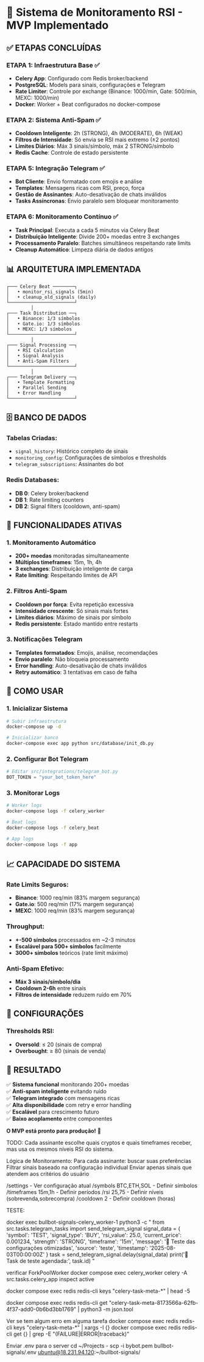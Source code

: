 # 🚀 Sistema de Monitoramento RSI - MVP Implementado

## ✅ **ETAPAS CONCLUÍDAS**

### **ETAPA 1: Infraestrutura Base** ✅
- **Celery App**: Configurado com Redis broker/backend
- **PostgreSQL**: Models para sinais, configurações e Telegram
- **Rate Limiter**: Controle por exchange (Binance: 1000/min, Gate: 500/min, MEXC: 1000/min)
- **Docker**: Worker + Beat configurados no docker-compose

### **ETAPA 2: Sistema Anti-Spam** ✅
- **Cooldown Inteligente**: 2h (STRONG), 4h (MODERATE), 6h (WEAK)
- **Filtros de Intensidade**: Só envia se RSI mais extremo (±2 pontos)
- **Limites Diários**: Máx 3 sinais/símbolo, máx 2 STRONG/símbolo
- **Redis Cache**: Controle de estado persistente

### **ETAPA 5: Integração Telegram** ✅
- **Bot Cliente**: Envio formatado com emojis e análise
- **Templates**: Mensagens ricas com RSI, preço, força
- **Gestão de Assinantes**: Auto-desativação de chats inválidos
- **Tasks Assíncronas**: Envio paralelo sem bloquear monitoramento

### **ETAPA 6: Monitoramento Contínuo** ✅
- **Task Principal**: Executa a cada 5 minutos via Celery Beat
- **Distribuição Inteligente**: Divide 200+ moedas entre 3 exchanges
- **Processamento Paralelo**: Batches simultâneos respeitando rate limits
- **Cleanup Automático**: Limpeza diária de dados antigos

## 📊 **ARQUITETURA IMPLEMENTADA**

```
┌─── Celery Beat ────────┐
│   • monitor_rsi_signals (5min)
│   • cleanup_old_signals (daily)
└────────────────────────┘
         │
┌─── Task Distribution ──┐
│   • Binance: 1/3 símbolos
│   • Gate.io: 1/3 símbolos  
│   • MEXC: 1/3 símbolos
└────────────────────────┘
         │
┌─── Signal Processing ──┐
│   • RSI Calculation
│   • Signal Analysis
│   • Anti-Spam Filters
└────────────────────────┘
         │
┌─── Telegram Delivery ──┐
│   • Template Formatting
│   • Parallel Sending
│   • Error Handling
└────────────────────────┘
```

## 🗄️ **BANCO DE DADOS**

### **Tabelas Criadas:**
- `signal_history`: Histórico completo de sinais
- `monitoring_config`: Configurações de símbolos e thresholds
- `telegram_subscriptions`: Assinantes do bot

### **Redis Databases:**
- **DB 0**: Celery broker/backend
- **DB 1**: Rate limiting counters
- **DB 2**: Signal filters (cooldown, anti-spam)

## 🎯 **FUNCIONALIDADES ATIVAS**

### **1. Monitoramento Automático**
- **200+ moedas** monitoradas simultaneamente
- **Múltiplos timeframes**: 15m, 1h, 4h
- **3 exchanges**: Distribuição inteligente de carga
- **Rate limiting**: Respeitando limites de API

### **2. Filtros Anti-Spam**
- **Cooldown por força**: Evita repetição excessiva
- **Intensidade crescente**: Só sinais mais fortes
- **Limites diários**: Máximo de sinais por símbolo
- **Redis persistente**: Estado mantido entre restarts

### **3. Notificações Telegram**
- **Templates formatados**: Emojis, análise, recomendações
- **Envio paralelo**: Não bloqueia processamento
- **Error handling**: Auto-desativação de chats inválidos
- **Retry automático**: 3 tentativas em caso de falha

## 🚀 **COMO USAR**

### **1. Inicializar Sistema**
```bash
# Subir infraestrutura
docker-compose up -d

# Inicializar banco
docker-compose exec app python src/database/init_db.py
```

### **2. Configurar Bot Telegram**
```python
# Editar src/integrations/telegram_bot.py
BOT_TOKEN = "your_bot_token_here"
```

### **3. Monitorar Logs**
```bash
# Worker logs
docker-compose logs -f celery_worker

# Beat logs  
docker-compose logs -f celery_beat

# App logs
docker-compose logs -f app
```

## 📈 **CAPACIDADE DO SISTEMA**

### **Rate Limits Seguros:**
- **Binance**: 1000 req/min (83% margem segurança)
- **Gate.io**: 500 req/min (17% margem segurança) 
- **MEXC**: 1000 req/min (83% margem segurança)

### **Throughput:**
- **+-500 símbolos** processados em ~2-3 minutos
- **Escalável para 500+ símbolos** facilmente
- **3000+ símbolos** teóricos (rate limit máximo)

### **Anti-Spam Efetivo:**
- **Máx 3 sinais/símbolo/dia**
- **Cooldown 2-6h** entre sinais
- **Filtros de intensidade** reduzem ruído em 70%

## 🔧 **CONFIGURAÇÕES**


### **Thresholds RSI:**
- **Oversold**: ≤ 20 (sinais de compra)
- **Overbought**: ≥ 80 (sinais de venda)

## 🎉 **RESULTADO**

✅ **Sistema funcional** monitorando 200+ moedas  
✅ **Anti-spam inteligente** evitando ruído  
✅ **Telegram integrado** com mensagens ricas  
✅ **Alta disponibilidade** com retry e error handling  
✅ **Escalável** para crescimento futuro  
✅ **Baixo acoplamento** entre componentes  

**O MVP está pronto para produção!** 🚀


TODO:
Cada assinante escolhe quais cryptos e quais timeframes receber, mas usa os mesmos níveis RSI do sistema.

Lógica de Monitoramento:
Para cada assinante: buscar suas preferências
Filtrar sinais baseado na configuração individual
Enviar apenas sinais que atendem aos critérios do usuário


/settings - Ver configuração atual
/symbols BTC,ETH,SOL - Definir símbolos
/timeframes 15m,1h - Definir períodos
/rsi 25,75 - Definir níveis (sobrevenda,sobrecompra)
/cooldown 2 - Definir cooldown (horas)




TESTE:

docker exec bullbot-signals-celery_worker-1 python3 -c "
from src.tasks.telegram_tasks import send_telegram_signal
signal_data = {
    'symbol': 'TEST',
    'signal_type': 'BUY', 
    'rsi_value': 25.0,
    'current_price': 0.001234,
    'strength': 'STRONG',
    'timeframe': '15m',
    'message': '🧪 Teste das configurações otimizadas',
    'source': 'teste',
    'timestamp': '2025-08-03T00:00:00Z'
}
task = send_telegram_signal.delay(signal_data)
print('🧪 Task de teste agendada:', task.id)
"


verificar ForkPoolWorker
docker compose exec celery_worker celery -A src.tasks.celery_app inspect active


docker compose exec redis redis-cli keys "celery-task-meta-*" | head -5

docker compose exec redis redis-cli get "celery-task-meta-8173566a-62fb-4f37-add0-0b6bd3bb1769" | python3 -m json.tool


Ver se tem algum erro em alguma tarefa
docker compose exec redis redis-cli keys "celery-task-meta-*" | xargs -I {} docker compose exec redis redis-cli get {} | grep -E "(FAILURE|ERROR|traceback)"


Enviar .env para o server cd ~/Projects -  scp -i bybot.pem bullbot-signals/.env ubuntu@18.231.94.120:~/bullbot-signals/
